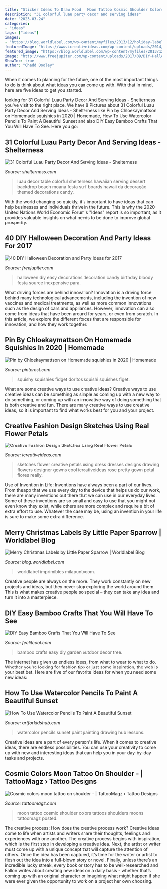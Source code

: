 ```yaml
---
title: "Sticker Ideas To Draw Food : Moon Tattoo Cosmic Shoulder Colors Tattoos Shoulders Moons Tattoomagz Posted"
description: "31 colorful luau party decor and serving ideas"
date: "2023-03-24"
categories:
- "ideas"
tags: ["ideas"]
images:
- "https://blog.worldlabel.com/wp-content/myfiles/2013/12/holiday-labels-600x847.jpg"
featuredImage: "https://www.icreativeideas.com/wp-content/uploads/2014/05/Creative-Fashion-Design-Sketches-Using-Real-Flower-Petals-21.jpg"
featured_image: "https://blog.worldlabel.com/wp-content/myfiles/2013/12/holiday-labels-600x847.jpg"
image: "http://www.freejupiter.com/wp-content/uploads/2017/09/DIY-Halloween-Decoration-and-Party-Ideas11.jpg"
ShowToc: true
author: "Chadd Dooley"
---
```



When it comes to planning for the future, one of the most important things to do is think about what ideas you can come up with. With that in mind, here are five ideas to get you started. 

	

		
looking for 31 Colorful Luau Party Decor And Serving Ideas - Shelterness you've visit to the right place. We have 8 Pictures about 31 Colorful Luau Party Decor And Serving Ideas - Shelterness like Pin by Chloekaymattson on Homemade squishies in 2020 | Homemade, How To Use Watercolor Pencils To Paint A Beautiful Sunset and also DIY Easy Bamboo Crafts That You Will Have To See. Here you go:
		
    
## 31 Colorful Luau Party Decor And Serving Ideas - Shelterness

<img loading=lazy src="http://i.shelterness.com/2016/10/07-colorful-dessert-table-with-a-surf-boards-backdrop.jpg" onerror="this.onerror=null;this.src='https://tse2.mm.bing.net/th?id=OIP.I51eBLm_Ua3Hn0Ohm3M_nQHaKQ&amp;pid=15.1';" alt="31 Colorful Luau Party Decor And Serving Ideas - Shelterness">

_Source: shelterness.com_

>luau decor table colorful shelterness hawaiian serving dessert backdrop beach moana festa surf boards hawaii da decoração themed decorations candy. 

	

With the world changing so quickly, it's important to have ideas that can help businesses and individuals thrive in the future. This is why the 2020 United Nations World Economic Forum's "Ideas" report is so important, as it provides valuable insights on what needs to be done to improve global prosperity.

    
## 40 DIY Halloween Decoration And Party Ideas For 2017

<img loading=lazy src="http://www.freejupiter.com/wp-content/uploads/2017/09/DIY-Halloween-Decoration-and-Party-Ideas11.jpg" onerror="this.onerror=null;this.src='https://tse4.mm.bing.net/th?id=OIP.QZ42a6Rht6Jm-KonJ_12JgHaQq&amp;pid=15.1';" alt="40 DIY Halloween Decoration and Party Ideas for 2017">

_Source: freejupiter.com_

>halloween diy easy decorations decoration candy birthday bloody festa source inexpensive para. 

	

What driving forces are behind innovation?
Innovation is a driving force behind many technological advancements, including the invention of new vaccines and medical treatments, as well as more common innovations such as the design of cars and appliances. However, innovation can also come from ideas that have been around for years, or even from scratch. In this article, we explore the different forces that are responsible for innovation, and how they work together.

    
## Pin By Chloekaymattson On Homemade Squishies In 2020 | Homemade

<img loading=lazy src="https://i.pinimg.com/736x/cf/0d/a7/cf0da7852dcf3c35ac53f46b468de70f.jpg" onerror="this.onerror=null;this.src='https://tse4.mm.bing.net/th?id=OIP.d5wN9R0WnmEbnDqo5az1SwHaPN&amp;pid=15.1';" alt="Pin by Chloekaymattson on Homemade squishies in 2020 | Homemade">

_Source: pinterest.com_

>squishy squishies fidget doritos squishi squishes figet. 

	

What are some creative ways to use creative ideas?
Creative ways to use creative ideas can be something as simple as coming up with a new way to do something, or coming up with an innovative way of doing something that is both creative and fun. There are many creative ways to use creative ideas, so it is important to find what works best for you and your project.

    
## Creative Fashion Design Sketches Using Real Flower Petals

<img loading=lazy src="https://www.icreativeideas.com/wp-content/uploads/2014/05/Creative-Fashion-Design-Sketches-Using-Real-Flower-Petals-21.jpg" onerror="this.onerror=null;this.src='https://tse4.mm.bing.net/th?id=OIP.SIOxOesbakdz6VFUsLx8iAHaHh&amp;pid=15.1';" alt="Creative Fashion Design Sketches Using Real Flower Petals">

_Source: icreativeideas.com_

>sketches flower creative petals using dress dresses designs drawing flowers designer gowns cool icreativeideas rose pretty gown petal flores really. 

	

Use of Invention in Life:
Inventions have always been a part of our lives. From theapp that we use every day to the device that helps us do our work, there are many inventions out there that we can use in our everyday lives. Some of these inventions are so small and easy to use that you might not even know they exist, while others are more complex and require a bit of extra effort to use. Whatever the case may be, using an invention in your life is sure to make some extra difference.

    
## Merry Christmas Labels By Little Paper Sparrow | Worldlabel Blog

<img loading=lazy src="https://blog.worldlabel.com/wp-content/myfiles/2013/12/holiday-labels-600x847.jpg" onerror="this.onerror=null;this.src='https://tse3.mm.bing.net/th?id=OIP.nhL6DI9-DC80SWYFqxo_DQHaKd&amp;pid=15.1';" alt="Merry Christmas Labels by Little Paper Sparrow | Worldlabel Blog">

_Source: blog.worldlabel.com_

>worldlabel imprimibles milapuntocom. 

	

Creative people are always on the move. They work constantly on new projects and ideas, but they never stop exploring the world around them. This is what makes creative people so special – they can take any idea and turn it into a masterpiece.

    
## DIY Easy Bamboo Crafts That You Will Have To See

<img loading=lazy src="http://feelitcool.com/wp-content/uploads/2016/08/easy-bamboo-crafts.jpg" onerror="this.onerror=null;this.src='https://tse3.mm.bing.net/th?id=OIP.NtG4S7rfNDhZFYsOrQUQYQHaD3&amp;pid=15.1';" alt="DIY Easy Bamboo Crafts That You Will Have To See">

_Source: feelitcool.com_

>bamboo crafts easy diy garden outdoor decor tree. 

	

The internet has given us endless ideas, from what to wear to what to do. Whether you're looking for fashion tips or just some inspiration, the web is your best bet. Here are five of our favorite ideas for when you need some new ideas: 

    
## How To Use Watercolor Pencils To Paint A Beautiful Sunset

<img loading=lazy src="https://www.artforkidshub.com/wp-content/uploads/2018/02/How-To-Use-Watercolor-Pencils-To-Paint-A-Sunset-feature.jpg" onerror="this.onerror=null;this.src='https://tse1.mm.bing.net/th?id=OIP.pIgHdCPiePyr5g6dq3qYZAHaEK&amp;pid=15.1';" alt="How To Use Watercolor Pencils To Paint A Beautiful Sunset">

_Source: artforkidshub.com_

>watercolor pencils sunset paint painting drawing hub lessons. 

	

Creative ideas are a part of every person's life. When it comes to creative ideas, there are endless possibilities. You can use your creativity to come up with new and interesting ideas that can help you in your day-by-day tasks and projects. 

    
## Cosmic Colors Moon Tattoo On Shoulder - | TattooMagz › Tattoo Designs

<img loading=lazy src="https://tattoomagz.com/wp-content/uploads/2014/07/Cosmic-colors-moon-tattoo-on-shoulder-600x900.jpg" onerror="this.onerror=null;this.src='https://tse4.mm.bing.net/th?id=OIP.GHFkmvjNCWlxn7CCNLEIOwHaLH&amp;pid=15.1';" alt="Cosmic colors moon tattoo on shoulder - | TattooMagz › Tattoo Designs">

_Source: tattoomagz.com_

>moon tattoo cosmic shoulder colors tattoos shoulders moons tattoomagz posted. 

	

The creative process: How does the creative process work?
Creative ideas come to life when artists and writers share their thoughts, feelings and experiences with one another. The creative process begins with inspiration, which is the first step in developing a creative idea. Next, the artist or writer must come up with a unique concept that will capture the attention of others. Once the idea has been captured, it’s time for the writer or artist to flesh out the idea into a full-blown story or novel. Finally, unless there’s an incredible lucky streak, every book or story has to be well-researched and Fallon writes about creating new ideas on a daily basis - whether that’s coming up with an original character or imagining what might happen if she were ever given the opportunity to work on a project her own choosing.

